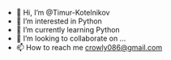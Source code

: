- 👋 Hi, I’m @Timur-Kotelnikov
- 👀 I’m interested in Python
- 🌱 I’m currently learning Python
- 💞️ I’m looking to collaborate on ...
- 📫 How to reach me crowly086@gmail.com

<!---
Timur-Kotelnikov/Timur-Kotelnikov is a ✨ special ✨ repository because its `README.md` (this file) appears on your GitHub profile.
You can click the Preview link to take a look at your changes.
--->
